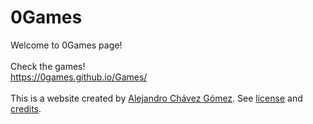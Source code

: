 # 0Games
Welcome to 0Games page!<br><br>
Check the games!<br>
https://0games.github.io/Games/<br><br>
This is a website created by <a href="https://0skywalker.github.io/Me/">Alejandro Chávez Gómez</a>. See <a href="#">license</a> and <a href="#">credits</a>.
